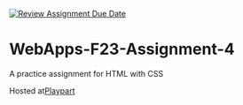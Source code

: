 [![Review Assignment Due Date](https://classroom.github.com/assets/deadline-readme-button-24ddc0f5d75046c5622901739e7c5dd533143b0c8e959d652212380cedb1ea36.svg)](https://classroom.github.com/a/4tKarLeg)
# WebApps-F23-Assignment-4
A practice assignment for HTML with CSS

Hosted at[Playpart](https://44-563-webapps-f23.github.io/44563-webapps-f23-assignment4-Akhil2402/playpart.html)